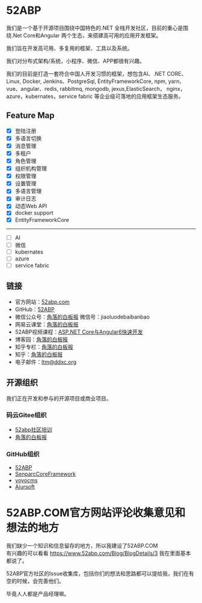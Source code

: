 # 52ABP

我们是一个基于开源项目围绕中国特色的.NET 全栈开发社区，目前的重心是围绕.Net Core和Angular 两个生态，来搭建高可用的应用开发框架。

我们旨在开发高可用、多复用的框架、工具以及系统。

我们对分布式架构/系统，小程序、微信、APP都很有兴趣。

我们的目前是打造一套符合中国人开发习惯的框架，想包含AI、.NET CORE、 Linux, Docker, Jenkins、PostgreSql, EntityFrameworkCore, npm, yarn、vue、angular、redis, rabbitmq, mongodb, jexus,ElasticSearch， nginx，azure，kubernates，service fabric 等企业级可落地的应用框架生态服务。


## Feature Map

- [x] 登陆注册
- [x] 多语言切换
- [x] 消息管理
- [x] 多租户
- [x] 角色管理
- [x] 组织机构管理
- [x] 权限管理
- [x] 设置管理
- [x] 多语言管理
- [x] 审计日志
- [x] 动态Web API
- [x] docker support
- [x] EntityFrameworkCore
----
- [ ] AI
- [ ] 微信
- [ ] kubernates
- [ ] azure
- [ ] service fabric

## 链接

* 官方网站：[52abp.com](https://www.52abp.com/)
* GitHub：[52ABP](https://github.com/52abp/)
* 微信公众号：[角落的白板报](http://mp.weixin.qq.com/profile?src=3&timestamp=1543463624&ver=1&signature=hRm1TI4zh80GpKxR5LYIc9SyUcyUPiM1EE8qlUdm4da6auvHFsEVlvZbje-nnhQtIUEbcoMAZs0r4SD9bkcarg==) 微信号：jiaoluodebaibanbao
* 网易云课堂：[角落的白板报](https://study.163.com/provider/400000000309007/index.htm?share=2&shareId=400000000309007)
* 52ABP视频课程：[ASP.NET Core与Angular6快速开发](https://dwz.cn/kQydQrTe)
* 博客园：[角落的白板报](https://www.cnblogs.com/wer-ltm/)
* 知乎专栏：[角落的白板报](https://zhuanlan.zhihu.com/52abp)
* 知乎：[角落的白板报](https://www.zhihu.com/people/52abp/activities)
* 电子邮件：ltm@ddxc.org

## 开源组织

我们正在开发和参与的开源项目或商业项目。

### 码云Gitee组织

* [52abp社区培训](https://gitee.com/aiabpedu/dashboard)
* [角落的白板报](https://gitee.com/yoyocms/)

### GitHub组织

* [52ABP](https://github.com/52ABP)
* [SenparcCoreFramework](https://github.com/SenparcCoreFramework)
* [yoyocms](https://github.com/yoyocms)
* [Aiursoft](https://github.com/AiursoftWeb)

# 52ABP.COM官方网站评论收集意见和想法的地方

我们缺少一个知识和信息留存的地方，所以我建设了52ABP.COM  
有兴趣的可以看看 https://www.52abp.com/Blog/BlogDetails/3 我在里面基本都说了。

52ABP官方社区的Issue收集库，包括你们的想法和思路都可以提给我，我们在有空的时候，会完善他们。

毕竟人人都是产品经理嘛。

